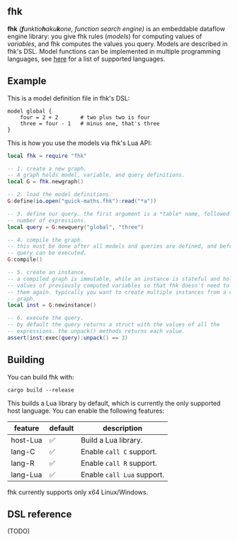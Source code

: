 ## fhk

**fhk** _(**f**unktio**h**aku**k**one, function search engine)_ is an embeddable dataflow engine library: you give fhk rules (*models*) for computing values of *variables*, and fhk computes the values you query. Models are described in fhk's DSL. Model functions can be implemented in multiple programming languages, see [here](#building) for a list of supported languages.

## Example

This is a model definition file in fhk's DSL:
```
model global {
    four = 2 + 2       # two plus two is four
    three = four - 1   # minus one, that's three
}
```

This is how you use the models via fhk's Lua API:
```lua
local fhk = require "fhk"

-- 1. create a new graph.
-- A graph holds model, variable, and query definitions.
local G = fhk.newgraph()

-- 2. load the model definitions.
G:define(io.open("quick-maths.fhk"):read("*a"))

-- 3. define our query. the first argument is a *table* name, followed by any
-- number of expressions.
local query = G:newquery("global", "three")

-- 4. compile the graph.
-- this must be done after all models and queries are defined, and before any
-- query can be executed.
G:compile()

-- 5. create an instance.
-- a compiled graph is immutable, while an instance is stateful and holds
-- values of previously computed variables so that fhk doesn't need to compute
-- them again. typically you want to create multiple instances from a compiled
-- graph.
local inst = G:newinstance()

-- 6. execute the query.
-- by default the query returns a struct with the values of all the
-- expressions. the unpack() methods returns each value.
assert(inst:exec(query):unpack() == 3)
```
## Building

You can build fhk with:

```
cargo build --release
```

This builds a Lua library by default, which is currently the only supported host language.
You can enable the following features:

|feature |default|description|
|--------|-------|-----------|
|host-Lua|:white_check_mark:|Build a Lua library.|
|lang-C  |:white_check_mark:|Enable `call C` support.|
|lang-R  |:white_check_mark:|Enable `call R` support.|
|lang-Lua|:white_check_mark:|Enable `call Lua` support.|

fhk currently supports only x64 Linux/Windows.

## DSL reference

(TODO)
